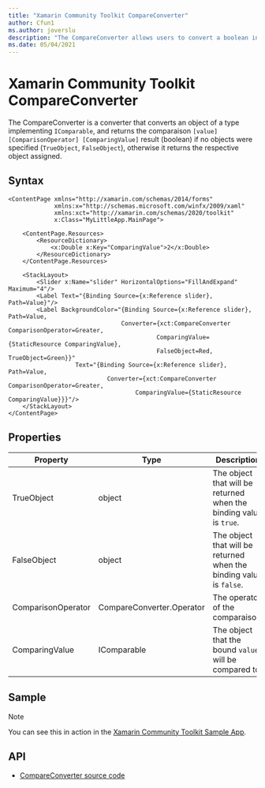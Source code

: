 ```yaml
---
title: "Xamarin Community Toolkit CompareConverter"
author: Cfun1
ms.author: joverslu
description: "The CompareConverter allows users to convert a boolean into a specific object."
ms.date: 05/04/2021
---
```


# Xamarin Community Toolkit CompareConverter

The CompareConverter is a converter that converts an object of a type implementing `IComparable`, and returns the comparaison
`[value] [ComparisonOperator] [ComparingValue]` result (boolean) if no objects were specified (`TrueObject`, `FalseObject`), otherwise it returns the respective object assigned.

## Syntax

```xaml
<ContentPage xmlns="http://xamarin.com/schemas/2014/forms"
             xmlns:x="http://schemas.microsoft.com/winfx/2009/xaml"
             xmlns:xct="http://xamarin.com/schemas/2020/toolkit"
             x:Class="MyLittleApp.MainPage">

    <ContentPage.Resources>
        <ResourceDictionary>    
            <x:Double x:Key="ComparingValue">2</x:Double>
        </ResourceDictionary>
    </ContentPage.Resources>

    <StackLayout>
        <Slider x:Name="slider" HorizontalOptions="FillAndExpand" Maximum="4"/>
        <Label Text="{Binding Source={x:Reference slider}, Path=Value}"/>
        <Label BackgroundColor="{Binding Source={x:Reference slider}, Path=Value,
                                Converter={xct:CompareConverter ComparisonOperator=Greater,
                                          ComparingValue={StaticResource ComparingValue},
                                          FalseObject=Red, TrueObject=Green}}"
                   Text="{Binding Source={x:Reference slider}, Path=Value,
                            Converter={xct:CompareConverter ComparisonOperator=Greater,
                                    ComparingValue={StaticResource ComparingValue}}}"/>
    </StackLayout>
</ContentPage>
```

## Properties

|Property  |Type  |Description  |
|---------|---------|---------|
| TrueObject | object | The object that will be returned when the binding value is `true`. |
| FalseObject | object | The object that will be returned when the binding value is `false`. |
| ComparisonOperator | CompareConverter.Operator | The operator of the comparaison. |
| ComparingValue | IComparable | The object that the bound `value` will be compared to. |

## Sample

> [!NOTE]
You can see this in action in the [Xamarin Community Toolkit Sample App](https://github.com/xamarin/XamarinCommunityToolkit).

## API

* [CompareConverter source code](https://github.com/xamarin/XamarinCommunityToolkit/blob/main/src/CommunityToolkit/Xamarin.CommunityToolkit/Converters/CompareConverter.shared.cs)
